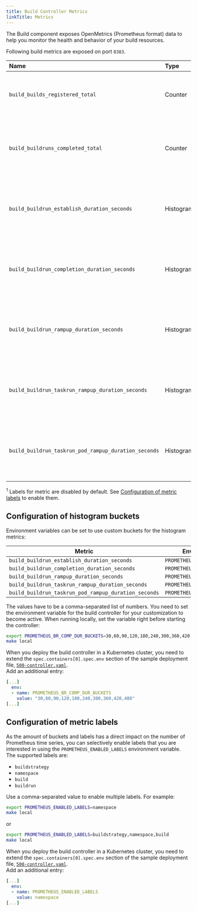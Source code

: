 ```yaml
---
title: Build Controller Metrics
linkTitle: Metrics
---
```


The Build component exposes OpenMetrics (Prometheus format) data to help you monitor the health and behavior of your build resources.

Following build metrics are exposed on port `8383`.

| Name                                                 | Type      | Description                                       | Labels                                                                                                                                                                           | Status       |
|:-----------------------------------------------------|:----------|:--------------------------------------------------|:---------------------------------------------------------------------------------------------------------------------------------------------------------------------------------|:-------------|
| `build_builds_registered_total`                      | Counter   | Number of total registered Builds.                | buildstrategy=<build_buildstrategy_name> <sup>1</sup><br>namespace=<buildrun_namespace> <sup>1</sup><br>build=<build_name> <sup>1</sup>                                          | experimental |
| `build_buildruns_completed_total`                    | Counter   | Number of total completed BuildRuns.              | buildstrategy=<build_buildstrategy_name> <sup>1</sup><br>namespace=<buildrun_namespace> <sup>1</sup><br>build=<build_name> <sup>1</sup><br>buildrun=<buildrun_name> <sup>1</sup> | experimental |
| `build_buildrun_establish_duration_seconds`          | Histogram | BuildRun establish duration in seconds.           | buildstrategy=<build_buildstrategy_name> <sup>1</sup><br>namespace=<buildrun_namespace> <sup>1</sup><br>build=<build_name> <sup>1</sup><br>buildrun=<buildrun_name> <sup>1</sup> | experimental |
| `build_buildrun_completion_duration_seconds`         | Histogram | BuildRun completion duration in seconds.          | buildstrategy=<build_buildstrategy_name> <sup>1</sup><br>namespace=<buildrun_namespace> <sup>1</sup><br>build=<build_name> <sup>1</sup><br>buildrun=<buildrun_name> <sup>1</sup> | experimental |
| `build_buildrun_rampup_duration_seconds`             | Histogram | BuildRun ramp-up duration in seconds              | buildstrategy=<build_buildstrategy_name> <sup>1</sup><br>namespace=<buildrun_namespace> <sup>1</sup><br>build=<build_name> <sup>1</sup><br>buildrun=<buildrun_name> <sup>1</sup> | experimental |
| `build_buildrun_taskrun_rampup_duration_seconds`     | Histogram | BuildRun taskrun ramp-up duration in seconds.     | buildstrategy=<build_buildstrategy_name> <sup>1</sup><br>namespace=<buildrun_namespace> <sup>1</sup><br>build=<build_name> <sup>1</sup><br>buildrun=<buildrun_name> <sup>1</sup> | experimental |
| `build_buildrun_taskrun_pod_rampup_duration_seconds` | Histogram | BuildRun taskrun pod ramp-up duration in seconds. | buildstrategy=<build_buildstrategy_name> <sup>1</sup><br>namespace=<buildrun_namespace> <sup>1</sup><br>build=<build_name> <sup>1</sup><br>buildrun=<buildrun_name> <sup>1</sup> | experimental |

<sup>1</sup> Labels for metric are disabled by default. See [Configuration of metric labels](#configuration-of-metric-labels) to enable them.

## Configuration of histogram buckets

Environment variables can be set to use custom buckets for the histogram metrics:

| Metric                                               | Environment variable               | Default                                  |
| ---------------------------------------------------- | ---------------------------------- | ---------------------------------------- |
| `build_buildrun_establish_duration_seconds`          | `PROMETHEUS_BR_EST_DUR_BUCKETS`    | `0,1,2,3,5,7,10,15,20,30`                |
| `build_buildrun_completion_duration_seconds`         | `PROMETHEUS_BR_COMP_DUR_BUCKETS`   | `50,100,150,200,250,300,350,400,450,500` |
| `build_buildrun_rampup_duration_seconds`             | `PROMETHEUS_BR_RAMPUP_DUR_BUCKETS` | `0,1,2,3,4,5,6,7,8,9,10`                 |
| `build_buildrun_taskrun_rampup_duration_seconds`     | `PROMETHEUS_BR_RAMPUP_DUR_BUCKETS` | `0,1,2,3,4,5,6,7,8,9,10`                 |
| `build_buildrun_taskrun_pod_rampup_duration_seconds` | `PROMETHEUS_BR_RAMPUP_DUR_BUCKETS` | `0,1,2,3,4,5,6,7,8,9,10`                 |

The values have to be a comma-separated list of numbers. You need to set the environment variable for the build controller for your customization to become active. When running locally, set the variable right before starting the controller:

```bash
export PROMETHEUS_BR_COMP_DUR_BUCKETS=30,60,90,120,180,240,300,360,420,480
make local
```

When you deploy the build controller in a Kubernetes cluster, you need to extend the `spec.containers[0].spec.env` section of the sample deployment file, [`500-controller.yaml`](https://github.com/shipwright-io/build/blob/master/deploy/500-controller.yaml).  
Add an additional entry:

```yaml
[...]
  env:
  - name: PROMETHEUS_BR_COMP_DUR_BUCKETS
    value: "30,60,90,120,180,240,300,360,420,480"
[...]
```

## Configuration of metric labels

As the amount of buckets and labels has a direct impact on the number of Prometheus time series, you can selectively enable labels that you are interested in using the `PROMETHEUS_ENABLED_LABELS` environment variable. The supported labels are:

* `buildstrategy`
* `namespace`
* `build`
* `buildrun`

Use a comma-separated value to enable multiple labels. For example:

```bash
export PROMETHEUS_ENABLED_LABELS=namespace
make local
```

or

```bash
export PROMETHEUS_ENABLED_LABELS=buildstrategy,namespace,build
make local
```

When you deploy the build controller in a Kubernetes cluster, you need to extend the `spec.containers[0].spec.env` section of the sample deployment file, [`500-controller.yaml`](https://github.com/shipwright-io/build/blob/master/deploy/500-controller.yaml).  
Add an additional entry:

```yaml
[...]
  env:
  - name: PROMETHEUS_ENABLED_LABELS
    value: namespace
[...]
```
